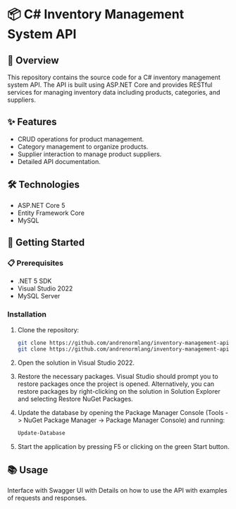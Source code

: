 # 📦 C# Inventory Management System API

## 📄 Overview
This repository contains the source code for a C# inventory management system API. The API is built using ASP.NET Core and provides RESTful services for managing inventory data including products, categories, and suppliers.

## ✨ Features
- CRUD operations for product management.
- Category management to organize products.
- Supplier interaction to manage product suppliers.
- Detailed API documentation.

## 🛠 Technologies
- ASP.NET Core 5
- Entity Framework Core
- MySQL

## 🚀 Getting Started

### 📋 Prerequisites
- .NET 5 SDK
- Visual Studio 2022
- MySQL Server

### Installation
1. Clone the repository:
   ```bash
   git clone https://github.com/andrenormlang/inventory-management-api-csharp.git  
   git clone https://github.com/andrenormlang/inventory-management-api-csharp.git
   ```
   
2. Open the solution in Visual Studio 2022.

3. Restore the necessary packages. Visual Studio should prompt you to restore packages once the project is opened. Alternatively, you can restore packages by right-clicking on the solution in Solution Explorer and selecting Restore NuGet Packages.

4. Update the database by opening the Package Manager Console (Tools -> NuGet Package Manager -> Package Manager Console) and running:

   ```powershell
   Update-Database
   ```
   
5. Start the application by pressing F5 or clicking on the green Start button.

## 📚 Usage

Interface with Swagger UI with Details on how to use the API with examples of requests and responses.

